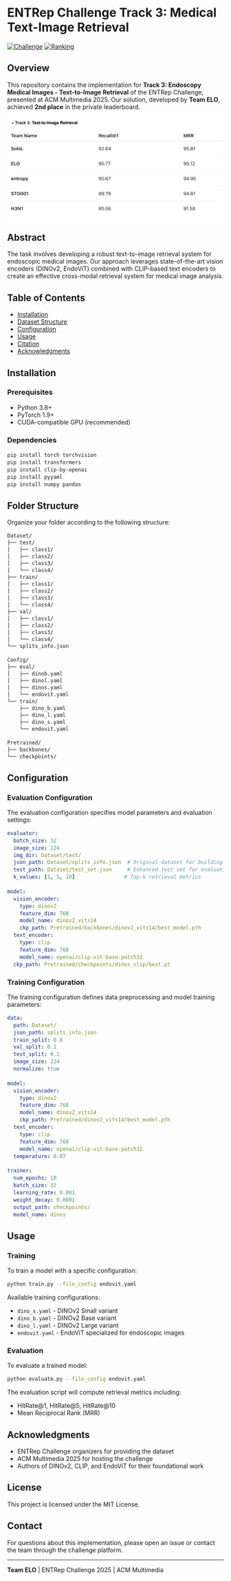 # ENTRep Challenge Track 3: Medical Text-Image Retrieval

[![Challenge](https://img.shields.io/badge/ENTRep%20Challenge-Track%203-blue)](https://aichallenge.hcmus.edu.vn/acm-mm-2025/entrep)
[![Ranking](https://img.shields.io/badge/Ranking-Top%202-gold)](https://aichallenge.hcmus.edu.vn/acm-mm-2025/entrep)

## Overview

This repository contains the implementation for **Track 3: Endoscopy Medical Images - Text-to-Image Retrieval** of the ENTRep Challenge, presented at ACM Multimedia 2025. Our solution, developed by **Team ELO**, achieved **2nd place** in the private leaderboard.

![ENTRep Challenge Track 3 Private Leaderboard](public/track3-top2.png)

## Abstract

The task involves developing a robust text-to-image retrieval system for endoscopic medical images. Our approach leverages state-of-the-art vision encoders (DINOv2, EndoViT) combined with CLIP-based text encoders to create an effective cross-modal retrieval system for medical image analysis.

## Table of Contents

- [Installation](#installation)
- [Dataset Structure](#dataset-structure)
- [Configuration](#configuration)
- [Usage](#usage)
- [Citation](#citation)
- [Acknowledgments](#acknowledgments)

## Installation

### Prerequisites

- Python 3.8+
- PyTorch 1.9+
- CUDA-compatible GPU (recommended)

### Dependencies

```bash
pip install torch torchvision
pip install transformers
pip install clip-by-openai
pip install pyyaml
pip install numpy pandas
```

## Folder Structure

Organize your folder according to the following structure:

```
Dataset/
├── test/
│   ├── class1/
│   ├── class2/
│   ├── class3/
│   └── class4/
├── train/
│   ├── class1/
│   ├── class2/
│   ├── class3/
│   └── class4/
├── val/
│   ├── class1/
│   ├── class2/
│   ├── class3/
│   └── class4/
└── splits_info.json

Config/
├── eval/
│   ├── dinob.yaml
│   ├── dinol.yaml
│   ├── dinos.yaml
│   └── endovit.yaml
└── train/
    ├── dino_b.yaml
    ├── dino_l.yaml
    ├── dino_s.yaml
    └── endovit.yaml

Pretrained/
├── backbones/
└── checkpoints/
```

## Configuration

### Evaluation Configuration

The evaluation configuration specifies model parameters and evaluation settings:

```yaml
evaluator:
  batch_size: 32
  image_size: 224
  img_dir: Dataset/test/
  json_path: Dataset/splits_info.json  # Original dataset for building index
  test_path: Dataset/test_set.json     # Enhanced test set for evaluation
  k_values: [1, 5, 10]                # Top-k retrieval metrics

model:
  vision_encoder:
    type: dinov2
    feature_dim: 768
    model_name: dinov2_vits14
    ckp_path: Pretrained/backbones/dinov2_vits14/best_model.pth
  text_encoder:
    type: clip
    feature_dim: 768
    model_name: openai/clip-vit-base-patch32
  ckp_path: Pretrained/checkpoints/dinos_clip/best.pt
```

### Training Configuration

The training configuration defines data preprocessing and model training parameters:

```yaml
data:
  path: Dataset/
  json_path: splits_info.json
  train_split: 0.8
  val_split: 0.1
  test_split: 0.1
  image_size: 224
  normalize: true

model:
  vision_encoder:
    type: dinov2
    feature_dim: 768
    model_name: dinov2_vits14
    ckp_path: Pretrained/dinov2_vits14/best_model.pth
  text_encoder:
    type: clip
    feature_dim: 768
    model_name: openai/clip-vit-base-patch32
  temperature: 0.07

trainer:
  num_epochs: 10
  batch_size: 32
  learning_rate: 0.001
  weight_decay: 0.0001
  output_path: checkpoints/
  model_name: dinos
```

## Usage

### Training

To train a model with a specific configuration:

```bash
python train.py --file_config endovit.yaml
```

Available training configurations:
- `dino_s.yaml` - DINOv2 Small variant
- `dino_b.yaml` - DINOv2 Base variant  
- `dino_l.yaml` - DINOv2 Large variant
- `endovit.yaml` - EndoViT specialized for endoscopic images

### Evaluation

To evaluate a trained model:

```bash
python evaluate.py --file_config endovit.yaml
```

The evaluation script will compute retrieval metrics including:
- HitRate@1, HitRate@5, HitRate@10
- Mean Reciprocal Rank (MRR)

## Acknowledgments

- ENTRep Challenge organizers for providing the dataset
- ACM Multimedia 2025 for hosting the challenge
- Authors of DINOv2, CLIP, and EndoViT for their foundational work

## License

This project is licensed under the MIT License.

## Contact

For questions about this implementation, please open an issue or contact the team through the challenge platform.

---

**Team ELO** | ENTRep Challenge 2025 | ACM Multimedia
